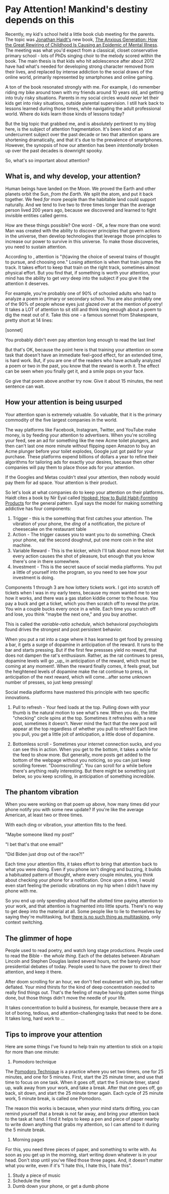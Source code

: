 Pay Attention!  Mankind's destiny depends on this
=================================================


Recently, my kid's school held a little book club meeting for the parents.  The topic was [Jonathan Haidt's](LINK) new book, [The Anxious Generation: How the Great Rewiring of Childhood Is Causing an Epidemic of Mental Illness](LINK).  The meeting was what you'd expect from a classical, closet conservative primary school - lots of PhDs singing choir to the melody scored within the book.  The main thesis is that kids who hit adolescence after about 2012 have had what's needed for developing strong character removed from their lives, and replaced by intense addiction to the social draws of the online world, primarily represented by smartphones and online gaming.

A ton of the book resonated strongly with me.  For example, I do remember riding my bike around town with my friends around 10 years old, and getting into truly risky situations.  Parents in my social circles would *never* let their kids get into risky situations, outside parental supervision.  I still hark back to lessons learned during those times, while navigating the adult professional world.  Where do kids learn those kinds of lessons today?

But the big topic that grabbed me, and is absolutely pertinent to my blog here, is the subject of attention fragmentation.  It's been kind of an undercurrent subject over the past decade or two that attention spans are shortening dramatically, and that it's due to the prevalence of smartphones.  However, the synopsis of how our attention has been _intentionally_ broken up over the past decades is downright spooky.

So, what's so important about attention?

## What is, and why develop, your attention?

Human beings have landed on the Moon.  We proved the Earth and other planets orbit the Sun, _from the Earth_.  We split the atom, and put it back together.  We feed _far_ more people than the habitable land could support naturally.  And we tend to live two to three times longer than the average person lived 200 years ago, because we discovered and learned to fight invisible entities called germs.

How are these things possible?  One word - OK, a few more than one word:  Man was created with the ability to discover principles that govern actions in the universe, then develop technologies that leverage those principles to increase our power to survive in this universe.  To make those discoveries, you need to sustain attention.

According to <argh some dude>, attention is "(h)aving the choice of several trains of thought to pursue, and choosing one."  Losing attention is when that train jumps the track.  It takes effort to keep that train on the right track, sometimes almost physical effort.  But you find that, if something is worth your attention, your mind has the ability to get *very* deep into the subject if you give it the attention it deserves.

For example, you're probably one of 90% of schooled adults who had to analyze a poem in primary or secondary school.  You are also probably one of the 90% of people whose eyes just glazed over at the mention of poetry!  It takes a LOT of attention to sit still and think long enough about a poem to dig the meat out of it.  Take this one - a famous sonnet from Shakespeare, pretty short at 14 lines:

[sonnet]

You probably didn't even pay attention long enough to read the last line!

But that's OK, because the point here is that training your attention on some task that doesn't have an immediate feel-good effect, for an extended time, is hard work.  But, if you are one of the readers who have actually analyzed a poem or two in the past, you know that the reward is worth it.  The effect can be seen when you finally get it, and a smile pops on your face.

Go give that poem above another try now.  Give it about 15 minutes, the next sentence can wait.

## How your attention is being usurped

Your attention span is extremely valuable.  So valuable, that it is the primary commodity of the five largest companies in the world.

The way platforms like Facebook, Instagram, Twitter, and YouTube make money, is by feeding your attention to advertisers.  When you're scrolling your feed, see an ad for something like the new Acme toilet plungers, and then can't last one more minute without flipping open Amazon to buy an Acme plunger before your toilet explodes, Google just got paid for your purchase.  These platforms expend billions of dollars a year to refine their algorithms for tailoring ads for exactly your desires, because then other companies will pay them to place those ads for your attention.

If the Googles and Metas couldn't steal your attention, then nobody would pay them for ad space.  Your attention is their product.

So let's look at what companies do to keep your attention on their platforms.  Haidt cites a book by Nir Eyal called [Hooked: How to Build Habit-Forming Products](LINK) for the general pattern.  Eyal says the model for making something addictive has four components:

1. Trigger - this is the something that first catches your attention.  The vibration of your phone, the *ding* of a notification, the picture of cheesecake on the restaurant table
2. Action - The trigger causes you to want you to do something.  Check your phone, eat the second doughnut, put one more coin in the slot machine.
3. Variable Reward - This is the kicker, which I'll talk about more below.  Not every action causes the shot of pleasure, but enough that you know there's one in there somewhere.
4. Investment - This is the secret sauce of social media platforms.  You put a little of yourself into the program, so you need to see how your investment is doing.

Components 1 through 3 are how lottery tickets work.  I got into scratch off tickets when I was in my early teens, because my mom wanted me to see how it works, and there was a gas station kiddie corner to the house.  You pay a buck and get a ticket, which you then scratch off to reveal the prize.  You win a couple bucks every once in a while.  Each time you scratch off and lose, you think "maybe the next one," and you buy another.

This is called the _variable-ratio schedule_, which behavioral psychologists found drives the strongest and post persistent behavior.

<quote>
  When you put a rat into a cage where it has learned to get food by pressing a bar, it gets a surge of dopamine in anticipation of the reward.  It runs to the bar and starts pressing.  But if the first few pressses yield no reward, that does not dampen the rat's enthusiasm.  Rather, as the rat continues to press, dopamine levels will go _up_ in anticipation of the reward, which must be coming at any moment!.  When the reward finally comes, it feels great, but the heightened levels of dopamine make the rat continue to press, in anticipation of the next reward, which will come...after some unknown number of presses, so just keep pressing!
</quote>

Social media platforms have mastered this principle with two specific innovations.

1. Pull to refresh - Your feed loads at the top.  Pulling down with your thumb is the natural motion to see what's new.  When you do, the little "checking" circle spins at the top.  Sometimes it refreshes with a new post, sometimes it doesn't.  Never mind the fact that the new post will appear at the top regardless of whether you pull to refresh!  Each time you pull, you get a little jolt of anticipation, a little dose of dopamine.

2. Bottomless scroll - Sometimes your internet connection sucks, and you can see this in action.  When you get to the bottom, it takes a while for the feed to show more.  But generally, more posts get added to the bottom of the webpage without you noticing, so you can just keep scrolling forever.  "Doomscrolling".  You can scroll for a while before there's anything really interesting.  But there might be something just below, so you keep scrolling, in anticipation of something incredible.

## The phantom vibration

When you were working on that poem up above, how many times did your phone notify you with some new update?  If you're like the average American, at least two or three times.

With each ding or vibration, your attention flits to the feed.

"Maybe someone liked my post!"

"I bet that's that one email!"

"Did Biden just drop out of the race?!"

Each time your attention flits, it takes effort to bring that attention back to what you were doing.  Even if you phone isn't dinging and buzzing, it builds a habituated pattern of thought, where every couple minutes, you think about checking your phone for a notification.  Once upon a time, I would even start feeling the periodic vibrations on my hip when I didn't have my phone with me.

So you end up only spending about half the allotted time paying attention to your work, and that attention is fragmented into little spurts.  There's no way to get deep into the material at all.  Some people like to lie to themselves by saying they're multitasking, but [there is no such thing as multitasking](LINK), only context switching.

## The glimmer of hope

People used to read poetry, and watch long stage productions.  People used to read the Bible - the _whole thing_.  Each of the debates between Abraham Lincoln and Stephen Douglas lasted several hours, not the barely one hour presidential debates of today.  People used to have the power to direct their attention, and keep it there.

After doom scrolling for an hour, we don't feel exuberant with joy, but rather deflated.  Your mind thirsts for the kind of deep concentration needed to really find things out.  That's the feeling of maybe having gotten some things done, but those things didn't move the needle of your life.

It takes concentration to build a business, for example, because there are a lot of boring, tedious, and attention-challenging tasks that need to be done.  It takes long, hard work to ...


## Tips to improve your attention

Here are some things I've found to help train my attention to stick on a topic for more than one minute:

1. Pomodoro technique

The [Pomodoro Technique](LINK) is a practice where you set two timers, one for 25 minutes, and one for 5 minutes.  First, start the 25 minute timer, and use that time to focus on one task.  When it goes off, start the 5 minute timer, stand up, walk away from your work, and take a break.  After that one goes off, go back, sit down, and start the 25 minute timer again.  Each cycle of 25 minute work, 5 minute break, is called one Pomodoro.

The reason this works is because, when your mind starts drifting, you can remind yourself that a break is not far away, and bring your attention back to the task at hand.  I find it helps to keep a pen and piece of paper nearby to write down anything that grabs my attention, so I can attend to it during the 5 minute break.

1. Morning pages

For this, you need three pieces of paper, and something to write with.  As soon as you get up in the morning, start writing down whatever is in your head.  Don't stop until you've filled those three pages.  And, it doesn't matter what you write, even if it's "I hate this, I hate this, I hate this".



1. Study a piece of music
1. Schedule the time
1. Dumb down your phone, or get a dumb phone










